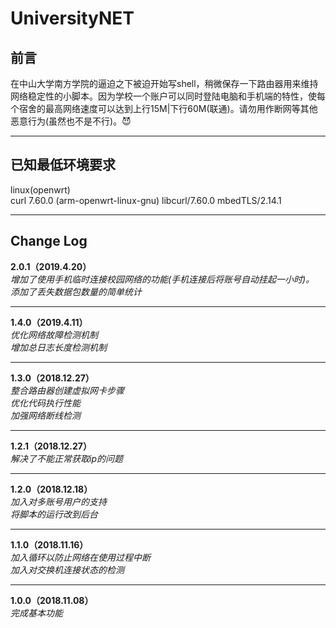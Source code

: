 # UniversityNET


前言
-
在中山大学南方学院的逼迫之下被迫开始写shell，稍微保存一下路由器用来维持网络稳定性的小脚本。因为学校一个账户可以同时登陆电脑和手机端的特性，使每个宿舍的最高网络速度可以达到上行15M|下行60M(联通)。请勿用作断网等其他恶意行为(虽然也不是不行)。:smiling_imp:	
___
已知最低环境要求
-
linux(openwrt)  
curl 7.60.0 (arm-openwrt-linux-gnu) libcurl/7.60.0 mbedTLS/2.14.1
___
Change Log
-
**2.0.1（2019.4.20）**  
*增加了使用手机临时连接校园网络的功能(手机连接后将账号自动挂起一小时)。*  
*添加了丢失数据包数量的简单统计*  
___
**1.4.0（2019.4.11）**  
*优化网络故障检测机制*  
*增加总日志长度检测机制*  
___
**1.3.0（2018.12.27）**  
*整合路由器创建虚拟网卡步骤*  
*优化代码执行性能*  
*加强网络断线检测*  
___
**1.2.1（2018.12.27）**  
*解决了不能正常获取ip的问题*
___
**1.2.0（2018.12.18）**  
*加入对多账号用户的支持*  
*将脚本的运行改到后台*  
___
**1.1.0（2018.11.16）**  
*加入循环以防止网络在使用过程中断*  
*加入对交换机连接状态的检测*
___
**1.0.0（2018.11.08）**  
*完成基本功能*
